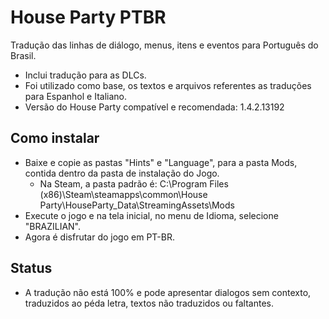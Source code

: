# House Party PTBR
Tradução das linhas de diálogo, menus, itens e eventos para Português do Brasil.
  - Inclui tradução para as DLCs.
  - Foi utilizado como base, os textos e arquivos referentes as traduções para Espanhol e Italiano.
  - Versão do House Party compatível e recomendada: 1.4.2.13192

## Como instalar
  - Baixe e copie as pastas "Hints" e "Language", para a pasta Mods, contida dentro da pasta de instalação do Jogo.
    - Na Steam, a pasta padrão é: C:\Program Files (x86)\Steam\steamapps\common\House Party\HouseParty_Data\StreamingAssets\Mods
  - Execute o jogo e na tela inicial, no menu de Idioma, selecione "BRAZILIAN".
  - Agora é disfrutar do jogo em PT-BR.

## Status
  - A tradução não está 100% e pode apresentar dialogos sem contexto, traduzidos ao péda letra, textos não traduzidos ou faltantes.
